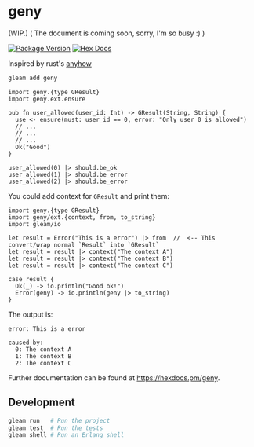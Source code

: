 # geny

(WIP.)
( The document is coming soon, sorry, I'm so busy :) )

[![Package Version](https://img.shields.io/hexpm/v/geny)](https://hex.pm/packages/geny)
[![Hex Docs](https://img.shields.io/badge/hex-docs-ffaff3)](https://hexdocs.pm/geny/)

Inspired by rust's [anyhow](https://github.com/dtolnay/anyhow)  


```sh
gleam add geny
```

```gleam
import geny.{type GResult}
import geny.ext.ensure

pub fn user_allowed(user_id: Int) -> GResult(String, String) {
  use <- ensure(must: user_id == 0, error: "Only user 0 is allowed")
  // ...
  // ...
  // ...
  Ok("Good")
}

user_allowed(0) |> should.be_ok
user_allowed(1) |> should.be_error
user_allowed(2) |> should.be_error
```

You could add context for `GResult` and print them:  

```gleam
import geny.{type GResult}
import geny/ext.{context, from, to_string}
import gleam/io

let result = Error("This is a error") |> from  //  <-- This convert/wrap normal `Result` into `GResult`  
let result = result |> context("The context A")
let result = result |> context("The context B")
let result = result |> context("The context C")

case result {
  Ok(_) -> io.println("Good ok!")
  Error(geny) -> io.println(geny |> to_string)
}
```

The output is:  

```gleam
error: This is a error

caused by:
  0: The context A
  1: The context B
  2: The context C
```

Further documentation can be found at <https://hexdocs.pm/geny>.

## Development

```sh
gleam run   # Run the project
gleam test  # Run the tests
gleam shell # Run an Erlang shell
```
